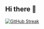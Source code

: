 ## Hi there 👋

[![GitHub Streak](https://github-readme-streak-stats.herokuapp.com/?user=Pashevkin_Artem&theme=dark&locale=ru)](https://git.io/streak-stats)
